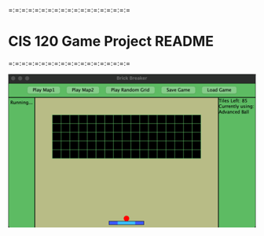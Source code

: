 =:=:=:=:=:=:=:=:=:=:=:=:=:=:=:=:=:=:=
# CIS 120 Game Project README
=:=:=:=:=:=:=:=:=:=:=:=:=:=:=:=:=:=:=

![screenshot](screenshot.png)


